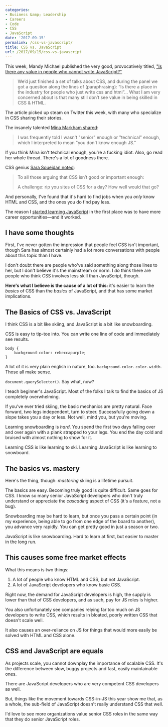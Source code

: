 ```yaml
---
categories:
- Business &amp; Leadership
- Careers
- Code
- CSS
- JavaScript
date: '2017-09-15'
permalink: /css-vs-javascript/
title: CSS vs. JavaScript
url: /2017/09/15/css-vs-javascript
---
```


This week, Mandy Michael published the very good, provocatively titled, ["Is there any value in people who cannot write JavaScript?"](https://medium.com/@mandy.michael/is-there-any-value-in-people-who-cannot-write-javascript-d0a66b16de06)

> We’d just finished a set of talks about CSS, and during the panel we got a question along the lines of (paraphrasing): “Is there a place in the industry for people who just write css and html”... What I am very concerned about is that many still don’t see value in being skilled in CSS & HTML.

The article picked up steam on Twitter this week, with many who specialize in CSS sharing their stories.

The insanely talented [Mina Markham shared](https://twitter.com/MinaMarkham/status/908362237064077312):

> I was frequently told I wasn't "senior" enough or "technical" enough, which I interpreted to mean "you don't know enough JS."

If you think Mina isn't technical enough, you're a fucking idiot. Also, go read her whole thread. There's a lot of goodness there.

CSS genius [Sara Soueidan noted](https://twitter.com/SaraSoueidan/status/908604451275071488):

> To all those arguing that CSS isn’t good or important enough:
>
> A challenge: rip you sites of CSS for a day? How well would that go?

And personally, I've found that it's hard to find jobs when you *only* know HTML and CSS, and the ones you do find pay less.

The reason I [started learning JavaScript](/guides) in the first place was to have more career opportunities&mdash;and it worked.

## I have some thoughts

First, I've never gotten the impression that people feel CSS isn't important, though Sara has almost certainly had a lot more conversations with people about this topic than I have.

I don't doubt there are people who've said something along those lines to her, but I don't believe it's the mainstream or norm. I *do* think there are people who think CSS involves less skill than JavaScript, though.

**Here's what I believe is the cause of a lot of this:** it's easier to learn the *basics* of CSS than the *basics* of JavaScript, and that has some market implications.

## The Basics of CSS vs. JavaScript

I think CSS is a bit like skiing, and JavaScript is a bit like snowboarding.

CSS is easy to tip-toe into. You can write one line of code and immediately see results.

```lang-css
body {
    background-color: rebeccapurple;
}
```

A lot of it is very plain english in nature, too. `background-color`. `color`. `width`. Those all make sense.

`document.querySelector()`. Say what, now?

I teach beginner's JavaScript. Most of the folks I talk to find the basics of JS completely overwhelming.

If you've ever tried skiing, the basic mechanics are pretty natural. Face forward, two legs independent, turn to steer. Successfully going down a slope takes you a day or less. Not well, mind you, but you're moving.

Learning snowboarding is *hard*. You spend the first two days falling over and over again with a plank strapped to your legs. You end the day cold and bruised with almost nothing to show for it.

Learning CSS is like learning to ski. Learning JavaScript is like learning to snowboard.

## The basics vs. mastery

Here's the thing, though: *mastering* skiing is a lifetime pursuit.

The basics are easy. Becoming truly good is quite difficult. Same goes for CSS. I know so many senior JavaScript developers who don't truly understand or appreciate the *cascading* aspect of CSS (it's a feature, not a bug).

Snowboarding may be hard to learn, but once you pass a certain point (in my experience, being able to go from one edge of the board to another), you advance very rapidly. You can get pretty good in just a season or two.

JavaScript is like snowboarding. Hard to learn at first, but easier to master in the long run.

## This causes some free market effects

What this means is two things:

1. A lot of people who know HTML and CSS, but not JavaScript.
2. A lot of JavaScript developers who know basic CSS.

Right now, the demand for JavaScript developers is high, the supply is lower than that of CSS developers, and as such, pay for JS roles is higher.

You also unfortunately see companies relying far too much on JS developers to write CSS, which results in bloated, poorly written CSS that doesn't scale well.

It also causes an over-reliance on JS for things that would more easily be solved with HTML and CSS alone.

## CSS and JavaScript are equals

As projects scale, you cannot downplay the importance of scalable CSS. It's the difference between slow, buggy projects and fast, easily maintainable ones.

There are JavaScript developers who are very competent CSS developers as well.

But, things like the movement towards CSS-in-JS this year show me that, as a whole, the sub-field of JavaScript doesn't really understand CSS that well.

I'd love to see more organizations value senior CSS roles in the same way that they do senior JavaScript roles.